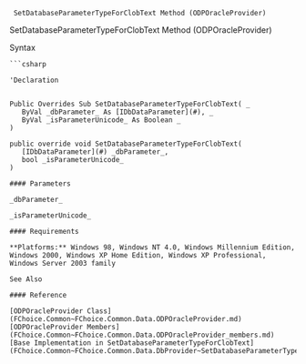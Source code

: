 ﻿     SetDatabaseParameterTypeForClobText Method (ODPOracleProvider)                                                   

SetDatabaseParameterTypeForClobText Method (ODPOracleProvider)

Syntax

```vbnet
```csharp

'Declaration
 

Public Overrides Sub SetDatabaseParameterTypeForClobText( _
   ByVal _dbParameter_ As [IDbDataParameter](#), _
   ByVal _isParameterUnicode_ As Boolean _
) 

public override void SetDatabaseParameterTypeForClobText( 
   [IDbDataParameter](#) _dbParameter_,
   bool _isParameterUnicode_
)

#### Parameters

_dbParameter_

_isParameterUnicode_

#### Requirements

**Platforms:** Windows 98, Windows NT 4.0, Windows Millennium Edition, Windows 2000, Windows XP Home Edition, Windows XP Professional, Windows Server 2003 family

See Also

#### Reference

[ODPOracleProvider Class](FChoice.Common~FChoice.Common.Data.ODPOracleProvider.md)  
[ODPOracleProvider Members](FChoice.Common~FChoice.Common.Data.ODPOracleProvider_members.md)  
[Base Implementation in SetDatabaseParameterTypeForClobText](FChoice.Common~FChoice.Common.Data.DbProvider~SetDatabaseParameterTypeForClobText.md)